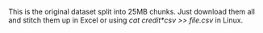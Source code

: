 This is the original dataset split into 25MB chunks. Just download them all and stitch them up in Excel or using _cat credit*csv >> file.csv_ in Linux.
